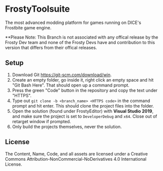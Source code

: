 # FrostyToolsuite
The most advanced modding platform for games running on DICE's Frostbite game engine.

**Please Note: This Branch is not associated with any offical release by the Frosty Dev team and none of the Frosty Devs have and contribution to this version that differs from their offical releases. 

## Setup

1. Download Git https://git-scm.com/download/win.
2. Create an empty folder, go inside it, right click an empty space and hit "Git Bash Here". That should open up a command prompt.
3. Press the green "Code" button in the repository and copy the text under "HTTPS".
4. Type out ``git clone -b <branch_name> <HTTPS code>`` in the command prompt and hit enter. This should clone the project files into the folder.
5. Open the solution (found under FrostyEditor) with **Visual Studio 2019**, and make sure the project is set to ``DeveloperDebug`` and ``x64``. Close out of retarget window if prompted.
6. Only build the projects themselves, never the solution.

## License
The Content, Name, Code, and all assets are licensed under a Creative Commons Attribution-NonCommercial-NoDerivatives 4.0 International License.
